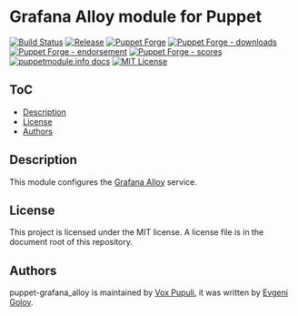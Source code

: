# Grafana Alloy module for Puppet

[![Build Status](https://github.com/voxpupuli/puppet-grafana_alloy/workflows/CI/badge.svg)](https://github.com/voxpupuli/puppet-grafana_alloy/actions?query=workflow%3ACI)
[![Release](https://github.com/voxpupuli/puppet-grafana_alloy/actions/workflows/release.yml/badge.svg)](https://github.com/voxpupuli/puppet-grafana_alloy/actions/workflows/release.yml)
[![Puppet Forge](https://img.shields.io/puppetforge/v/puppet/grafana_alloy.svg)](https://forge.puppetlabs.com/puppet/grafana_alloy)
[![Puppet Forge - downloads](https://img.shields.io/puppetforge/dt/puppet/grafana_alloy.svg)](https://forge.puppetlabs.com/puppet/grafana_alloy)
[![Puppet Forge - endorsement](https://img.shields.io/puppetforge/e/puppet/grafana_alloy.svg)](https://forge.puppetlabs.com/puppet/grafana_alloy)
[![Puppet Forge - scores](https://img.shields.io/puppetforge/f/puppet/grafana_alloy.svg)](https://forge.puppetlabs.com/puppet/grafana_alloy)
[![puppetmodule.info docs](http://www.puppetmodule.info/images/badge.png)](http://www.puppetmodule.info/m/puppet-grafana_alloy)
[![MIT License](https://img.shields.io/github/license/voxpupuli/puppet-grafana_alloy.svg)](LICENSE)

## ToC

* [Description](#description)
* [License](#license)
* [Authors](#authors)

## Description

This module configures the [Grafana Alloy](https://grafana.com/docs/alloy/latest/) service.

## License

This project is licensed under the MIT license. A license file is in the document root of this repository.

## Authors

puppet-grafana_alloy is maintained by [Vox Pupuli](https://voxpupuli.org), it was written by [Evgeni Golov](https://github.com/evgeni).
